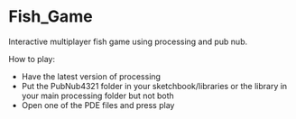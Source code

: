 # Fish_Game
Interactive multiplayer fish game using processing and pub nub.

How to play:

- Have the latest version of processing
- Put the PubNub4321 folder in your sketchbook/libraries or the library in your main processing folder but not both
- Open one of the PDE files and press play
